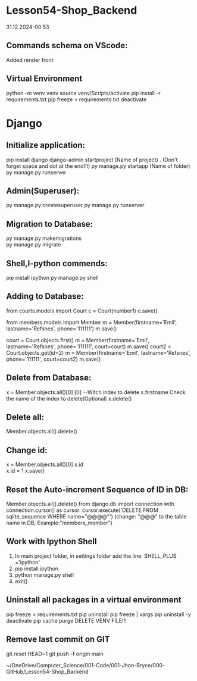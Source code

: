 # Lesson54-Shop_Backend

31.12.2024-00:53

## Commands schema on VScode:
Added render front

## Virtual Environment
python -m venv venv
source venv/Scripts/activate
pip install -r requirements.txt
pip freeze > requirements.txt
deactivate

# Django
## Initialize application:
pip install django
django-admin startproject (Name of project)  .  (Don't forget space and dot at the end!!!)
py manage.py startapp (Name of folder)
py manage.py runserver

## Admin(Superuser):
py manage.py createsuperuser
py manage.py runserver

## Migration to Database:
py manage.py makemigrations  
py manage.py migrate

## Shell,I-python commends:
pip install ipython
py manage.py shell

## Adding to Database:
from courts.models import Court
c = Court(number1)
c.save()

from members.models import Member
m = Member(firstname='Emil', lastname='Refsnes', phone='111111')
m.save()

court = Court.objects.first()
m = Member(firstname='Emil', lastname='Refsnes', phone='111111', court=court)
m.save()
court2 = Court.objects.get(id=2)
m = Member(firstname='Emil', lastname='Refsnes', phone='111111', court=court2)
m.save()

## Delete from Database:
x = Member.objects.all()[0]       [0] --Witch index to delete
x.firstname                       Check the name of the index to delete(Optional)
x.delete()

## Delete all:
Member.objects.all().delete()

## Change id:
x = Member.objects.all()[0]
x.id                         
x.id = 1 
x.save()

## Reset the Auto-increment Sequence of ID in DB:
Member.objects.all().delete()
from django.db import connection
with connection.cursor() as cursor:
    cursor.execute('DELETE FROM sqlite_sequence WHERE name="@@@@"')     (change: "@@@" to the table name in DB, Example:"members_member") 

## Work with Ipython Shell
1. In main project folder, in settings folder add the line: SHELL_PLUS ='ipython'
2. pip install ipython
3. python manage.py shell
4. exit()

## Uninstall all packages in a virtual environment
pip freeze > requirements.txt
pip uninstall
pip freeze | xargs pip uninstall -y
deactivate
pip cache purge
DELETE VENV FILE!!!

## Remove last commit on GIT
git reset HEAD~1
git push -f origin main

~/OneDrive/Computer_Science/001-Code/001-Jhon-Bryce/000-GitHub/Lesson54-Shop_Backend